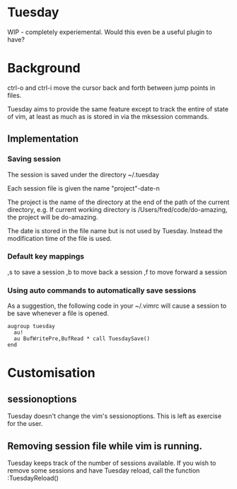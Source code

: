 # Tuesday

WIP - completely experiemental. Would this even be a useful plugin to have?

# Background

ctrl-o and ctrl-i move the cursor back and forth between jump points in files.

Tuesday aims to provide the same feature except to track the entire of state of vim, at least as much as is stored in via the mksession commands.

## Implementation

### Saving session

The session is saved under the directory ~/.tuesday

Each session file is given the name "project"-date-n

The project is the name of the directory at the end of the path of the current directory, e.g. If current working directory is /Users/fred/code/do-amazing, the project will be do-amazing.

The date is stored in the file name but is not used by Tuesday. Instead the modification time of the file is used.

### Default key mappings

,s to save a session
,b to move back a session
,f to move forward a session

### Using auto commands to automatically save sessions

As a suggestion, the following code in your ~/.vimrc will cause a session to be save whenever a file is opened.

```vim
augroup tuesday
  au!
  au BufWritePre,BufRead * call TuesdaySave()
end
```

# Customisation

## sessionoptions

Tuesday doesn't change the vim's sessionoptions. This is left as exercise for the user.

## Removing session file while vim is running.

Tuesday keeps track of the number of sessions available. If you wish to remove some sessions and have Tuesday reload, call the function :TuesdayReload()
